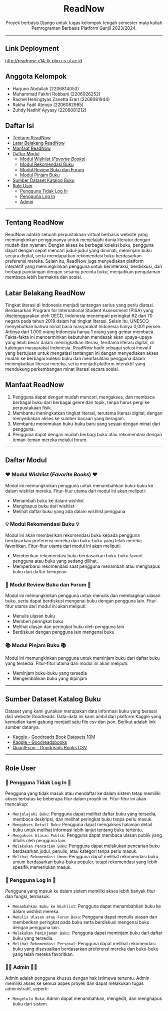 <h1 align="center">ReadNow</h1>
<p align="center">Proyek berbasis Django untuk tugas kelompok tengah semester mata kuliah Pemrograman Berbasis Platform Ganjil 2023/2024.</p>

---
## Link Deployment
http://readnow-c14-tk.pbp.cs.ui.ac.id

## Anggota Kelompok
- Harjuno Abdullah (2206814053)
- Muhammad Fakhri Robbani (2206026252)
- Rachel Heningtyas Zanetta Erari (2206081944)
- Rakha Fadil Atmojo (2206082985)
- Zuhdy Nadhif Ayyasy (2206081212)

## Daftar Isi
- [Tentang ReadNow](#tentang-readnow)
- [Latar Belakang ReadNow](#latar-belakang-readnow)
- [Manfaat ReadNow](#manfaat-readnow)
- [Daftar Modul](#daftar-modul)
  - [Modul Wishlist (_Favorite Books_)](#modul-wishlist-favorite-books)
  - [Modul Rekomendasi Buku](#modul-rekomendasi-buku)
  - [Modul Review Buku dan Forum](#modul-review-buku-dan-forum)
  - [Modul Pinjam Buku](#modul-pinjam-buku)
- [Sumber Dataset Katalog Buku](#sumber-dataset-katalog-buku)
- [Role User](#role-user)
  - [Pengguna Tidak Log In](#pengguna-tidak-log-in)
  - [Pengguna Log In](#pengguna-log-in)
  - [Admin](#admin)

---

## Tentang ReadNow
ReadNow adalah sebuah perpustakaan virtual berbasis website yang memungkinkan penggunanya untuk menjelajahi dunia literatur dengan mudah dan nyaman. Dengan akses ke berbagai koleksi buku, pengguna dapat dengan cepat mencari judul-judul yang diminati, meminjam buku secara digital, serta mendapatkan rekomendasi buku berdasarkan preferensi mereka. Selain itu, ReadNow juga menyediakan platform interaktif yang memungkinkan pengguna untuk berinteraksi, berdiskusi, dan berbagi pandangan dengan sesama pecinta buku, menjadikan pengalaman membaca lebih bermakna dan sosial. 

## Latar Belakang ReadNow
Tingkat literasi di Indonesia menjadi tantangan serius yang perlu diatasi. Berdasarkan Program for International Student Assessment (PISA) yang diselenggarakan oleh OECD, Indonesia menempati peringkat 62 dari 70 negara pada tahun 2019 dalam hal tingkat literasi. Selain itu, UNESCO menyebutkan bahwa minat baca masyarakat Indonesia hanya 0,001 persen. Artinya dari 1.000 orang Indonesia hanya 1 orang yang gemar membaca. Fakta-fakta ini mencerminkan kebutuhan mendesak akan upaya-upaya yang lebih besar dalam meningkatkan literasi, terutama literasi digital, di kalangan masyarakat Indonesia. ReadNow hadir sebagai solusi inovatif yang bertujuan untuk mengatasi tantangan ini dengan menyediakan akses mudah ke berbagai koleksi buku dan memfasilitasi pengguna dalam meningkatkan literasi mereka, serta menjadi platform interaktif yang mendukung perkembangan minat literasi secara sosial.

## Manfaat ReadNow
1. Pengguna dapat dengan mudah mencari, mengakses, dan membaca berbagai buku dari berbagai genre dan topik, tanpa harus pergi ke perpustakaan fisik.
2. Membantu meningkatkan tingkat literasi, terutama literasi digital, dengan menyediakan akses ke sumber bacaan yang beragam.
3. Membantu menemukan buku-buku baru yang sesuai dengan minat dari pengguna.
4. Pengguna dapat dengan mudah berbagi buku atau rekomendasi dengan teman-teman mereka melalui forum.

---

## Daftar Modul
### ❤️ Modul Wishlist (_Favorite Books_) ❤️
Modul ini memungkinkan pengguna untuk menambahkan buku-buku ke dalam wishlist mereka. Fitur-fitur utama dari modul ini akan meliputi:
- Menambah buku ke dalam wishlist
- Menghapus buku dari wishlist
- Melihat daftar buku yang ada dalam wishlist pengguna

### 💡 Modul Rekomendasi Buku 💡
Modul ini akan memberikan rekomendasi buku kepada pengguna berdasarkan preferensi mereka dan buku-buku yang telah mereka favoritkan. Fitur-fitur utama dari modul ini akan meliputi:
- Memberikan rekomendasi buku berdasarkan buku-buku favorit pengguna atau buku yang sedang dilihat.
- Memperbarui rekomendasi saat pengguna menambah atau menghapus buku dari daftar keinginan.

### 📝 Modul Review Buku dan Forum 📝
Modul ini memungkinkan pengguna untuk menulis dan membagikan ulasan buku, serta dapat berdiskusi mengenai buku dengan pengguna lain. Fitur-fitur utama dari modul ini akan meliputi:
- Menulis ulasan buku
- Memberi peringkat buku
- Melihat ulasan dan peringkat buku oleh pengguna lain
- Berdiskusi dengan pengguna lain mengenai buku

### 📚 Modul Pinjam Buku 📚
Modul ini memungkinkan pengguna untuk meminjam buku dari daftar buku yang tersedia. Fitur-fitur utama dari modul ini akan meliputi:
- Meminjam buku-buku yang tersedia
- Mengembalikan buku yang dipinjam

---

## Sumber Dataset Katalog Buku
Dataset yang kami gunakan merupakan data informasi buku yang berasal dari website Goodreads. Data-data ini kami ambil dari platform Kaggle yang kemudian kami gabung menjadi satu file csv dan json. Berikut adalah link sumber datanya.
- [Kaggle - Goodreads Book Datasets 10M](https://www.kaggle.com/datasets/bahramjannesarr/goodreads-book-datasets-10m)
- [Kaggle - Goodreadsbooks](https://www.kaggle.com/datasets/jealousleopard/goodreadsbooks)
- [QuantEcon - Goodreads Books CSV](https://datascience.quantecon.org/assets/data/goodreads_books.csv)

---

## Role User
### 👤 Pengguna Tidak Log In 👤
Pengguna yang tidak masuk atau mendaftar ke dalam sistem tetap memiliki akses terbatas ke beberapa fitur dalam proyek ini. Fitur-fitur ini akan mencakup:
- `Menjelajahi Buku`: Pengguna dapat melihat daftar buku yang tersedia, membaca deskripsi, dan melihat peringkat buku tanpa perlu masuk.
- `Mengakses Detail Buku`: Pengguna dapat mengakses halaman detail buku untuk melihat informasi lebih lanjut tentang buku tertentu.
- `Mengakses Ulasan Publik`: Pengguna dapat membaca ulasan publik yang ditulis oleh pengguna lain.
- `Melakukan Pencarian Buku`: Pengguna dapat melakukan pencarian buku berdasarkan judul, penulis, atau kategori tanpa perlu masuk.
- `Melihat Rekomendasi Umum`: Pengguna dapat melihat rekomendasi buku umum berdasarkan buku-buku populer, tetapi rekomendasi yang lebih spesifik memerlukan masuk.

### 👨 Pengguna Log In 👨
Pengguna yang masuk ke dalam sistem memiliki akses lebih banyak fitur dan fungsi, termasuk:
- `Menambahkan Buku ke Wishlist`: Pengguna dapat menambahkan buku ke dalam wishlist mereka.
- `Menulis Ulasan atau Forum Buku`: Pengguna dapat menulis ulasan dan memberikan peringkat pada buku serta berdiskusi mengenai buku dengan pengguna lain.
- `Melakukan Peminjaman Buku:` Pengguna dapat meminjam buku dari daftar buku yang tersedia.
- `Melihat Rekomendasi Personal`: Pengguna dapat melihat rekomendasi buku yang disesuaikan berdasarkan preferensi mereka dan buku-buku yang telah mereka favoritkan.

### 👮‍♂️ Admin 👮‍♂️
Admin adalah pengguna khusus dengan hak istimewa tertentu. Admin memiliki akses ke semua aspek proyek dan dapat melakukan tugas administratif, seperti:
- `Mengelola Buku`: Admin dapat menambahkan, mengedit, dan menghapus buku dari sistem.
